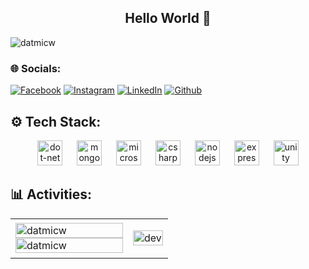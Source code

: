 <div align="center">
  <h2>Hello World 👋</h2>
  <p align="left">
    <img src="https://komarev.com/ghpvc/?username=datmicw&label=Profile%20views&color=0e75b6&style=flat" alt="datmicw" />
  </p>
</div>

<div align="left">
  <h3>🌐 Socials:</h3>
  <a href="https://facebook.com/User.NguyenTanDat"><img src="https://img.shields.io/badge/Facebook-%231877F2.svg?logo=Facebook&logoColor=white" alt="Facebook"></a>
  <a href="https://instagram.com/_dat.f"><img src="https://img.shields.io/badge/Instagram-%23E4405F.svg?logo=Instagram&logoColor=white" alt="Instagram"></a>
  <a href="https://linkedin.com/in/dat-nguyen-tan-88b15a332"><img src="https://img.shields.io/badge/LinkedIn-%230077B5.svg?logo=linkedin&logoColor=white" alt="LinkedIn"></a>
  <a href="https://github.com/datmicw"><img src="https://img.shields.io/github/followers/datmicw?label=Follow&style=social" alt="Github"></a>
</div>

<div align="left">
  
## ⚙️ Tech Stack:
  <div align="center">
    <img src="https://cdn.jsdelivr.net/gh/devicons/devicon/icons/dot-net/dot-net-plain-wordmark.svg" height="40" alt="dot-net logo" />
    <img width="15" />
    <img src="https://cdn.jsdelivr.net/gh/devicons/devicon/icons/mongodb/mongodb-original.svg" height="40" alt="mongodb logo" />
    <img width="15" />
    <img src="https://cdn.jsdelivr.net/gh/devicons/devicon/icons/microsoftsqlserver/microsoftsqlserver-plain.svg" height="40" alt="microsoftsqlserver logo" />
    <img width="15" />
    <img src="https://cdn.jsdelivr.net/gh/devicons/devicon/icons/csharp/csharp-original.svg" height="40" alt="csharp logo" />
    <img width="15" />
    <img src="https://cdn.jsdelivr.net/gh/devicons/devicon/icons/nodejs/nodejs-original.svg" height="40" alt="nodejs logo" />
    <img width="15" />
    <img src="https://cdn.jsdelivr.net/gh/devicons/devicon/icons/express/express-original.svg" height="40" alt="express logo" />
    <img width="15" />
    <img src="https://cdn.jsdelivr.net/gh/devicons/devicon/icons/unity/unity-original.svg" height="40" alt="unity logo" />
  </div>
</div>

## 📊 Activities:
<table style="width:100%;">
  <tr>
    <td>
      <img src="https://github-readme-stats.vercel.app/api/top-langs/?username=datmicw&bg_color=FFFFFF00&text_color=179fa3&layout=compact&hide=CSS&langs_count=10&custom_title=Top%20Languages%20Used" alt="datmicw" width="100%"/>
      <img src="https://github-readme-stats.vercel.app/api?username=datmicw&bg_color=FFFFFF00&text_color=179fa3&show_icons=true&count_private=true&include_all_commits=true&custom_title=Github%20Activities" alt="datmicw" width="100%"/>
    </td>
    <td>
      <p align="center"> 
        <img src="https://cdn.dribbble.com/users/1059583/screenshots/4171367/coding-freak.gif" alt="dev" width="100%"/>
      </p>
    </td>
  </tr>
</table>
